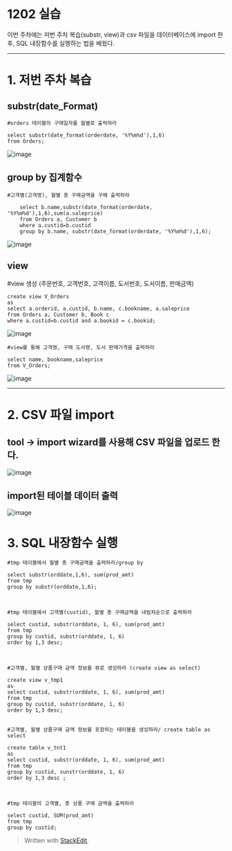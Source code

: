 # 1202 실습



이번 주차에는 저번 주차 복습(substr, view)과  csv 파일을 데이터베이스에 import 한 후, SQL 내장함수를 실행하는 법을 배웠다.

---

# 1. 저번 주차 복습

## substr(date_Format)
    
    #orders 테이블의 구매일자를 월별로 출력하라
    
    select substr(date_format(orderdate, '%Y%m%d'),1,6)
    from Orders;

![image](https://user-images.githubusercontent.com/114793024/206440248-aad514ba-b48c-494b-8eab-949e0f079095.png)



## group by 집계함수

    #고객별(고객명), 월별 총 구매금액을 구해 출력하라
    
        select b.name,substr(date_format(orderdate, '%Y%m%d'),1,6),sum(a.saleprice)
        from Orders a, Customer b
        where a.custid=b.custid
        group by b.name, substr(date_format(orderdate, '%Y%m%d'),1,6);

![image](https://user-images.githubusercontent.com/114793024/206441445-b8b4c80c-0cf4-4047-b62f-5067d2238df8.png)



## view 


#view 생성 (주문번호, 고객번호, 고객이름, 도서번호, 도서이름, 판매금액)

    create view V_Orders
    as 
    select a.orderid, a.custid, b.name, c.bookname, a.saleprice
    from Orders a, Customer b, Book c
    where a.custid=b.custid and a.bookid = c.bookid;

![image](https://user-images.githubusercontent.com/114793024/206445501-42bcfdb4-0b64-48a4-b40d-817e1634ae6e.png)

    #view를 통해 고객명, 구매 도서명, 도서 판매가격을 출력하라 
    
    select name, bookname,saleprice
    from V_Orders;

![image](https://user-images.githubusercontent.com/114793024/206442716-0a2f318d-d564-4ad5-9d74-195495db4d70.png)


---

# 2. CSV 파일 import

## tool -> import wizard를 사용해 CSV 파일을 업로드 한다.


![image](https://user-images.githubusercontent.com/114793024/206447031-f4357432-0f03-440b-b9b6-0419df2f5fb0.png)



## import된  테이블 데이터 출력

![image](https://user-images.githubusercontent.com/114793024/206447709-02ef9c41-3184-443e-9fdf-b9b350150749.png)



# 3. SQL 내장함수 실행

    #tmp 테이블에서 월별 총 구매금액을 출력하라/group by 
    
    select substr(orddate,1,6), sum(prod_amt)
    from tmp
    group by substr(orddate,1,6);



    #tmp 테이블에서 고객별(custid), 월별 총 구매금액을 내림차순으로 출력하라
    
    select custid, substr(orddate, 1, 6), sum(prod_amt)
    from tmp
    group by custid, substr(orddate, 1, 6)
    order by 1,3 desc;



    #고객별, 월별 상품구매 금액 정보를 뷰로 생성하라 (create view as select) 
    
    create view v_tmp1
    as 
    select custid, substr(orddate, 1, 6), sum(prod_amt)
    from tmp
    group by custid, substr(orddate, 1, 6)
    order by 1,3 desc;


    #고객별, 월별 상품구매 금액 정보를 포함하는 테이블을 생성하라/ create table as select
    
    create table v_tnt1
    as 
    select custid, substr(orddate, 1, 6), sum(prod_amt)
    from tmp
    group by custid, sunstr(orddate, 1, 6)
    order by 1,3 desc ;



    #tmp 테이블의 고객별, 총 상품 구매 금액을 출력하라
    
    select custid, SUM(prod_amt)
    from tmp
    group by custid;

> Written with [StackEdit](https://stackedit.io/).




<!--stackedit_data:
eyJoaXN0b3J5IjpbLTQ3MDk0OTc3NywyMjc4NDc3NzEsMTMzOT
UwNzc1MCwzNjk4OTA2NjEsMjA5MDQwNzMxOSwxMDg1ODgxNTcx
XX0=
-->